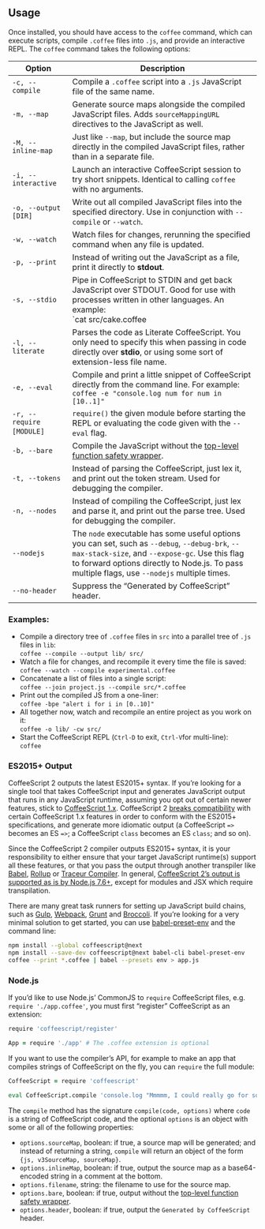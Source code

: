 ## Usage

Once installed, you should have access to the `coffee` command, which can execute scripts, compile `.coffee` files into `.js`, and provide an interactive REPL. The `coffee` command takes the following options:

| Option | Description |
| --- | --- |
| `-c, --compile` | Compile a `.coffee` script into a `.js` JavaScript file of the same name. |
| `-m, --map` | Generate source maps alongside the compiled JavaScript files. Adds `sourceMappingURL` directives to the JavaScript as well. |
| `-M, --inline-map` | Just like `--map`, but include the source map directly in the compiled JavaScript files, rather than in a separate file. |
| `-i, --interactive` | Launch an interactive CoffeeScript session to try short snippets. Identical to calling `coffee` with no arguments. |
| `-o, --output [DIR]` | Write out all compiled JavaScript files into the specified directory. Use in conjunction with `--compile` or `--watch`. |
| `-w, --watch` | Watch files for changes, rerunning the specified command when any file is updated. |
| `-p, --print` | Instead of writing out the JavaScript as a file, print it directly to **stdout**. |
| `-s, --stdio` | Pipe in CoffeeScript to STDIN and get back JavaScript over STDOUT. Good for use with processes written in other languages. An example:<br>`cat src/cake.coffee | coffee -sc` |
| `-l, --literate` | Parses the code as Literate CoffeeScript. You only need to specify this when passing in code directly over **stdio**, or using some sort of extension-less file name. |
| `-e, --eval` | Compile and print a little snippet of CoffeeScript directly from the command line. For example:<br>`coffee -e "console.log num for num in [10..1]"` |
| `-r, --require [MODULE]`&emsp; | `require()` the given module before starting the REPL or evaluating the code given with the `--eval` flag. |
| `-b, --bare` | Compile the JavaScript without the [top-level function safety wrapper](#lexical-scope). |
| `-t, --tokens` | Instead of parsing the CoffeeScript, just lex it, and print out the token stream. Used for debugging the compiler. |
| `-n, --nodes` | Instead of compiling the CoffeeScript, just lex and parse it, and print out the parse tree. Used for debugging the compiler. |
| `--nodejs` | The `node` executable has some useful options you can set, such as `--debug`, `--debug-brk`, `--max-stack-size`, and `--expose-gc`. Use this flag to forward options directly to Node.js. To pass multiple flags, use `--nodejs` multiple times. |
| `--no-header` | Suppress the “Generated by CoffeeScript” header. |

### Examples:

*   Compile a directory tree of `.coffee` files in `src` into a parallel tree of `.js` files in `lib`:<br>
    `coffee --compile --output lib/ src/`
*   Watch a file for changes, and recompile it every time the file is saved:<br>
    `coffee --watch --compile experimental.coffee`
*   Concatenate a list of files into a single script:<br>
    `coffee --join project.js --compile src/*.coffee`
*   Print out the compiled JS from a one-liner:<br>
    `coffee -bpe "alert i for i in [0..10]"`
*   All together now, watch and recompile an entire project as you work on it:<br>
    `coffee -o lib/ -cw src/`
*   Start the CoffeeScript REPL (`Ctrl-D` to exit, `Ctrl-V`for multi-line):<br>
    `coffee`

### ES2015+ Output

CoffeeScript 2 outputs the latest ES2015+ syntax. If you’re looking for a single tool that takes CoffeeScript input and generates JavaScript output that runs in any JavaScript runtime, assuming you opt out of certain newer features, stick to [CoffeeScript 1.x](/v1/). CoffeeScript 2 [breaks compatibility](#breaking-changes) with certain CoffeeScript 1.x features in order to conform with the ES2015+ specifications, and generate more idiomatic output (a CoffeeScript `=>` becomes an ES `=>`; a CoffeeScript `class` becomes an ES `class`; and so on).

Since the CoffeeScript 2 compiler outputs ES2015+ syntax, it is your responsibility to either ensure that your target JavaScript runtime(s) support all these features, or that you pass the output through another transpiler like [Babel](http://babeljs.io/), [Rollup](https://github.com/rollup/rollup) or [Traceur Compiler](https://github.com/google/traceur-compiler). In general, [CoffeeScript 2’s output is supported as is by Node.js 7.6+](http://node.green/), except for modules and JSX which require transpilation.

There are many great task runners for setting up JavaScript build chains, such as [Gulp](http://gulpjs.com/), [Webpack](https://webpack.github.io/), [Grunt](https://gruntjs.com/) and [Broccoli](http://broccolijs.com/). If you’re looking for a very minimal solution to get started, you can use [babel-preset-env](https://babeljs.io/docs/plugins/preset-env/) and the command line:

```bash
npm install --global coffeescript@next
npm install --save-dev coffeescript@next babel-cli babel-preset-env
coffee --print *.coffee | babel --presets env > app.js
```

### Node.js

If you’d like to use Node.js’ CommonJS to `require` CoffeeScript files, e.g. `require './app.coffee'`, you must first “register” CoffeeScript as an extension:

```coffee
require 'coffeescript/register'

App = require './app' # The .coffee extension is optional
```

If you want to use the compiler’s API, for example to make an app that compiles strings of CoffeeScript on the fly, you can `require` the full module:

```coffee
CoffeeScript = require 'coffeescript'

eval CoffeeScript.compile 'console.log "Mmmmm, I could really go for some #{Math.pi}"'
```

The `compile` method has the signature `compile(code, options)` where `code` is a string of CoffeeScript code, and the optional `options` is an object with some or all of the following properties:

* `options.sourceMap`, boolean: if true, a source map will be generated; and instead of returning a string, `compile` will return an object of the form `{js, v3SourceMap, sourceMap}`.
* `options.inlineMap`, boolean: if true, output the source map as a base64-encoded string in a comment at the bottom.
* `options.filename`, string: the filename to use for the source map.
* `options.bare`, boolean: if true, output without the [top-level function safety wrapper](#lexical-scope).
* `options.header`, boolean: if true, output the `Generated by CoffeeScript` header.
